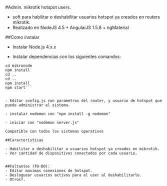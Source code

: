 #Admin. mikrotik hotspot users.

 - soft para habilitar o deshabilitar usuarios hotspot ya creados en routers mikrotik.
 - Realizado en NodeJS 4.5 + AngularJS 1.5.8 + ngMaterial

##Como instalar
- Instalar Node.js 4.x.x

- Instalar dependencias con los siguientes comandos:

```cd node_modules
cd mikronode
npm install
cd ..
cd ..
npm install
npm start```


- Editar config.js con parametros del router, y usuario de hotspot que puede administrar el sistema.

- instalar nodemon con "npm install -g nodemon"

- iniciar con "nodemon server.js"

Compatible con todos los sistemas operativos

##Características

- Habilitar o deshabilitar a usuarios hotspot ya creados en mikrotik.
- Ver cantidad de dispositivos conectados por cada usuario.


##Faltantes (TO-DO):
- Editar maximas conexiones de hotspot.
- Desloguear usuarios activos para el user al deshabilitarlo.
- Otros?.
